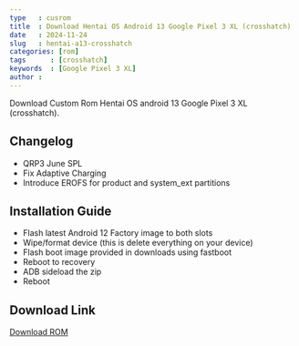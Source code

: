 ```yaml
---
type   : cusrom
title  : Download Hentai OS Android 13 Google Pixel 3 XL (crosshatch)
date   : 2024-11-24
slug   : hentai-a13-crosshatch
categories: [rom]
tags      : [crosshatch]
keywords  : [Google Pixel 3 XL]
author :
---
```


Download Custom Rom Hentai OS android 13 Google Pixel 3 XL (crosshatch).

## Changelog
- QRP3 June SPL
- Fix Adaptive Charging
- Introduce EROFS for product and system_ext partitions

## Installation Guide
- Flash latest Android 12 Factory image to both slots
- Wipe/format device (this is delete everything on your device)
- Flash boot image provided in downloads using fastboot
- Reboot to recovery
- ADB sideload the zip
- Reboot


## Download Link
[Download ROM](https://sourceforge.net/projects/bluecrosshosbuilds/files/official/)


